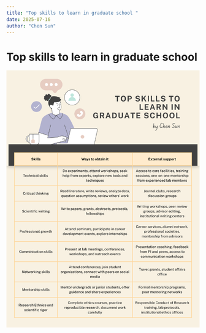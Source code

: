 ```yaml
---
title: "Top skills to learn in graduate school "
date: 2025-07-16
author: "Chen Sun"
---
```


# Top skills to learn in graduate school 
![Top skills to learn](/images/posts/Topskillstolearn.png)
